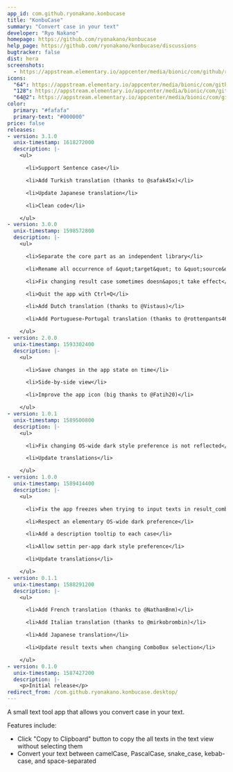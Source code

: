 ```yaml
---
app_id: com.github.ryonakano.konbucase
title: "KonbuCase"
summary: "Convert case in your text"
developer: "Ryo Nakano"
homepage: https://github.com/ryonakano/konbucase
help_page: https://github.com/ryonakano/konbucase/discussions
bugtracker: false
dist: hera
screenshots:
  - https://appstream.elementary.io/appcenter/media/bionic/com/github/ryonakano.konbucase/56D753828BD4B26AD09A89E012C39696/screenshots/image-1_orig.png
icons:
  "64": https://appstream.elementary.io/appcenter/media/bionic/com/github/ryonakano.konbucase/56D753828BD4B26AD09A89E012C39696/icons/64x64/com.github.ryonakano.konbucase_com.github.ryonakano.konbucase.png
  "128": https://appstream.elementary.io/appcenter/media/bionic/com/github/ryonakano.konbucase/56D753828BD4B26AD09A89E012C39696/icons/128x128/com.github.ryonakano.konbucase_com.github.ryonakano.konbucase.png
  "64@2": https://appstream.elementary.io/appcenter/media/bionic/com/github/ryonakano.konbucase/56D753828BD4B26AD09A89E012C39696/icons/64x64@2/com.github.ryonakano.konbucase_com.github.ryonakano.konbucase.png
color:
  primary: "#fafafa"
  primary-text: "#000000"
price: false
releases:
- version: 3.1.0
  unix-timestamp: 1618272000
  description: |-
    <ul>

      <li>Support Sentence case</li>

      <li>Add Turkish translation (thanks to @safak45x)</li>

      <li>Update Japanese translation</li>

      <li>Clean code</li>

    </ul>
- version: 3.0.0
  unix-timestamp: 1598572800
  description: |-
    <ul>

      <li>Separate the core part as an independent library</li>

      <li>Rename all occurrence of &quot;target&quot; to &quot;source&quot;</li>

      <li>Fix changing result case sometimes doesn&apos;t take effect</li>

      <li>Quit the app with Ctrl+Q</li>

      <li>Add Dutch translation (thanks to @Vistaus)</li>

      <li>Add Portuguese-Portugal translation (thanks to @rottenpants466)</li>

    </ul>
- version: 2.0.0
  unix-timestamp: 1593302400
  description: |-
    <ul>

      <li>Save changes in the app state on time</li>

      <li>Side-by-side view</li>

      <li>Improve the app icon (big thanks to @Fatih20)</li>

    </ul>
- version: 1.0.1
  unix-timestamp: 1589500800
  description: |-
    <ul>

      <li>Fix changing OS-wide dark style preference is not reflected</li>

      <li>Update translations</li>

    </ul>
- version: 1.0.0
  unix-timestamp: 1589414400
  description: |-
    <ul>

      <li>Fix the app freezes when trying to input texts in result_combo_entry</li>

      <li>Respect an elementary OS-wide dark preference</li>

      <li>Add a description tooltip to each case</li>

      <li>Allow settin per-app dark style preference</li>

      <li>Update translations</li>

    </ul>
- version: 0.1.1
  unix-timestamp: 1588291200
  description: |-
    <ul>

      <li>Add French translation (thanks to @NathanBnm)</li>

      <li>Add Italian translation (thanks to @mirkobrombin)</li>

      <li>Add Japanese translation</li>

      <li>Update result texts when changing ComboBox selection</li>

    </ul>
- version: 0.1.0
  unix-timestamp: 1587427200
  description: |-
    <p>Initial release</p>
redirect_from: /com.github.ryonakano.konbucase.desktop/
---
```


<p>A small text tool app that allows you convert case in your text.</p>
<p>Features include:</p>
<ul>
  <li>Click &quot;Copy to Clipboard&quot; button to copy the all texts in the text view without selecting them</li>
  <li>Convert your text between camelCase, PascalCase, snake_case, kebab-case, and space-separated</li>
</ul>